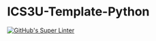 # ICS3U-Template-Python

[![GitHub's Super Linter](https://github.com/Miguel-Santacruz/ICS3U-Unit3-08-Python/workflows/GitHub's%20Super%20Linter/badge.svg)](https://github.com/Miguel-Santacruz/ICS3U-Unit3-08-Python/actions)
